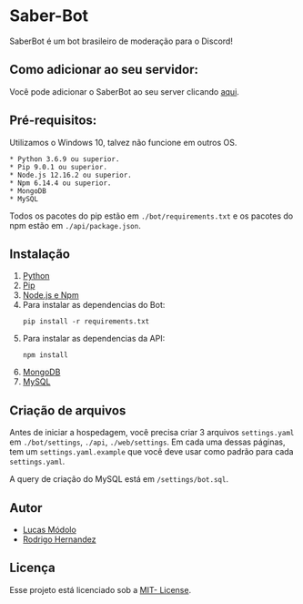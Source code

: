 # Saber-Bot
SaberBot é um bot brasileiro de moderação para o Discord!

## Como adicionar ao seu servidor:
Você pode adicionar o SaberBot ao seu server clicando [aqui](https://discordapp.com/oauth2/authorize?client_id=705878925363904543&scope=bot&permissions=8).

## Pré-requisitos:
Utilizamos o Windows 10, talvez não funcione em outros OS.
```
* Python 3.6.9 ou superior.
* Pip 9.0.1 ou superior.
* Node.js 12.16.2 ou superior.
* Npm 6.14.4 ou superior.
* MongoDB
* MySQL
```
Todos os pacotes do pip estão em `./bot/requirements.txt` e os pacotes do npm estão em `./api/package.json`.

## Instalação
1. [Python](https://www.python.org/downloads/)
2. [Pip](https://pip.pypa.io/en/stable/installing/)
3. [Node.js e Npm](https://nodejs.org)
4. Para instalar as dependencias do Bot:
    ```
    pip install -r requirements.txt
    ```
5. Para instalar as dependencias da API:
    ```
    npm install
    ```
6. [MongoDB](https://www.mongodb.com)
7. [MySQL](https://www.mysql.com/downloads/)

## Criação de arquivos
Antes de iniciar a hospedagem, você precisa criar 3 arquivos `settings.yaml` em `./bot/settings`, `./api`, `./web/settings`. Em cada uma dessas páginas, tem um `settings.yaml.example` que você deve usar como padrão para cada `settings.yaml`.

A query de criação do MySQL está em `/settings/bot.sql`.

## Autor
* [Lucas Módolo](https://github.com/LucasModolo22)
* [Rodrigo Hernandez](https://github.com/RodrigoHernandez26)

## Licença
Esse projeto está licenciado sob a [MIT- License](https://github.com/RodrigoHernandez26/Saber-Bot/blob/master/LICENSE).